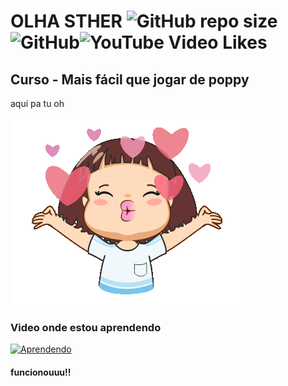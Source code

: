 # OLHA STHER ![GitHub repo size](https://img.shields.io/github/repo-size/Yordle-Cyber/c)![GitHub](https://img.shields.io/github/license/Yordle-cyber/C)![YouTube Video Likes](https://img.shields.io/youtube/likes/dpjH_tsUJ6w?style=social)
## Curso - Mais fácil que jogar de poppy
aqui pa tu oh

![menina beijo](https://github.com/Yordle-Cyber/c/blob/main/f4db9ebe387a1e8a1971e551958b7174.gif)
### Video onde estou aprendendo
[![Aprendendo](http://img.youtube.com/vi/T70t3mDiwvg/0.jpg)](http://www.youtube.com/watch?v=T70t3mDiwvg "aprendendo 1")

#### funcionouuu!!
